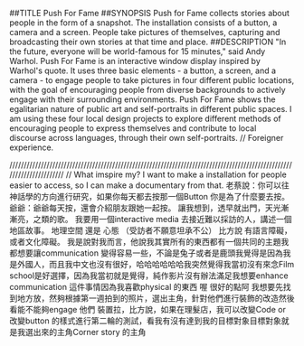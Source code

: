 ##TITLE
Push For Fame
##SYNOPSIS
Push for Fame collects stories about people in the form of a snapshot. The installation consists of a button, a camera and a screen. People take pictures of themselves, capturing and broadcasting their own stories at that time and place. 
##DESCRIPTION
"In the future, everyone will be world-famous for 15 minutes," said Andy Warhol. Push For Fame is an interactive window display inspired by Warhol's quote. It uses three basic elements - a button, a screen, and a camera - to engage people to take pictures in four different public locations, with the goal of encouraging people from diverse backgrounds to actively engage with their surrounding environments. Push For Fame shows the egalitarian nature of public art and self-portraits in different public spaces. I am using these four local design projects to explore different methods of encouraging people to express themselves and contribute to local discourse across languages, through their own self-portraits.
// Foreigner experience.

//////////////////////////////////////////////////////////////////////////////////////////////////////////////////////
// What imspire my? I want to make a installation for people easier to access, so I can make a documentary from that.
老蔡說：你可以往神話學的方向進行研究，如果你每天都去按那一個Button 你是為了什麼要去按。
爺爺：爺爺每天按，還會介紹朋友跟她一起按。
讓我想到，透早就出門，天光漸漸亮，之類的歌。
我要用一個interactive media 去接近難以採訪的人，講述一個地區故事。
地理空間 還是 心態 （受訪者不願意坦承不公）
比方說 有語言障礙，或者文化障礙。
我是說對我而言，他說我其實所有的東西都有一個共同的主題我都想要讓communication 變得容易一些，不論是兔子或者是鹿頭我覺得是因為我是外國人，而且我中文也沒有很好，哈哈哈哈哈哈我突然覺得我當初沒有來念Film school是好選擇，因為我當初就是覺得，純作影片沒有辦法滿足我想要enhance communication 這件事情因為我喜歡physical 的東西
喔 很好的點阿
我想要先找到地方放，然夠根據第一週拍到的照片，選出主角，針對他們進行裝飾的改造然後看能不能夠engage 他們
裝置拉，比方說，如果在理髮店，我可以改變Code or 改變button 的樣式進行第二輪的測試，看我有沒有達到我的目標對象目標對象就是我選出來的主角Corner story 的主角
